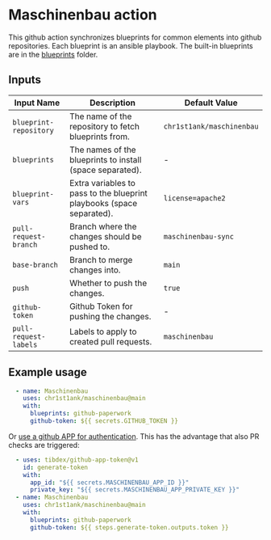 # Maschinenbau action

This github action synchronizes blueprints for common elements into github repositories.
Each blueprint is an ansible playbook. The built-in blueprints are in the 
[blueprints](./blueprints) folder.  

## Inputs
| Input Name             | Description                                                           | Default Value             |
|------------------------|-----------------------------------------------------------------------|---------------------------|
| `blueprint-repository` | The name of the repository to fetch blueprints from.                  | `chr1st1ank/maschinenbau` |
| `blueprints`           | The names of the blueprints to install (space separated).             | -                         |
| `blueprint-vars`       | Extra variables to pass to the blueprint playbooks (space separated). | `license=apache2`         |
| `pull-request-branch`  | Branch where the changes should be pushed to.                         | `maschinenbau-sync`       |
| `base-branch`          | Branch to merge changes into.                                         | `main`                    |
| `push`                 | Whether to push the changes.                                          | `true`                    |
| `github-token`         | Github Token for pushing the changes.                                 | -                         |
| `pull-request-labels`  | Labels to apply to created pull requests.                             | `maschinenbau`            |


## Example usage

```yaml
  - name: Maschinenbau
    uses: chr1st1ank/maschinenbau@main
    with:
      blueprints: github-paperwork
      github-token: ${{ secrets.GITHUB_TOKEN }}
```

Or [use a github APP for authentication](https://github.com/peter-evans/create-pull-request/blob/main/docs/concepts-guidelines.md#authenticating-with-github-app-generated-tokens). This has the advantage that also PR checks are triggered:
```yaml
  - uses: tibdex/github-app-token@v1
    id: generate-token
    with:
      app_id: "${{ secrets.MASCHINENBAU_APP_ID }}"
      private_key: "${{ secrets.MASCHINENBAU_APP_PRIVATE_KEY }}"
  - name: Maschinenbau
    uses: chr1st1ank/maschinenbau@main
    with:
      blueprints: github-paperwork
      github-token: ${{ steps.generate-token.outputs.token }}
```
